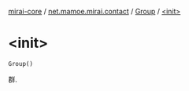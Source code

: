 [mirai-core](../../index.md) / [net.mamoe.mirai.contact](../index.md) / [Group](index.md) / [&lt;init&gt;](./-init-.md)

# &lt;init&gt;

`Group()`

群.

